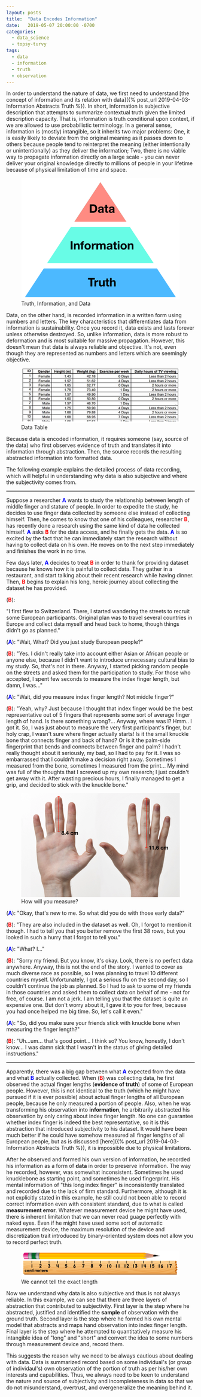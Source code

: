 ```yaml
---
layout: posts
title:  "Data Encodes Information"
date:   2019-05-07 20:00:00 -0700
categories:
  - data_science
  - topsy-turvy
tags:
  - data
  - information
  - truth
  - observation
---
```


In order to understand the nature of data, we first need to understand [the concept of information and its relation with data]({% post_url 2019-04-03-Information Abstracts Truth %}). In short, information is subjective description that attempts to summarize contextual truth given the limited description capacity. That is, information is truth conditional upon context, if we are allowed to use probabilistic terminology. In a general sense, information is (mostly) intangible, so it inherits two major problems: One, it is easily likely to deviate from the original meaning as it passes down to others because people tend to reinterpret the meaning (either intentionally or unintentionally) as they deliver the information; Two, there is no viable way to propagate information directly on a large scale - you can never deliver your original knowledge directly to millions of people in your lifetime because of physical limitation of time and space.

<figure>
  <img src="/assets/images/3layer_pyramid.png">
  <figcaption>Truth, Information, and Data</figcaption>
</figure>

Data, on the other hand, is recorded information in a written form using numbers and letters. The key characteristics that differentiates data from information is sustainability. Once you record it, data exists and lasts forever unless otherwise destroyed. So, unlike information, data is more robust to deformation and is most suitable for massive propagation. However, this doesn't mean that data is always reliable and objective. It's not, even though they are represented as numbers and letters which are seemingly objective.

<figure>
  <img src="/assets/images/data_table2.png">
  <figcaption>Data Table</figcaption>
</figure>

Because data is encoded information, it requires someone (say, source of the data) who first observes evidence of truth and translates it into information through abstraction. Then, the source records the resulting abstracted information into formatted data.
<!---That means, data goes through additional step of abstraction.--->
The following example explains the detailed process of data recording, which will helpful in understanding why data is also subjective and where the subjectivity comes from.

<hr style="height:3px;border:none;color:#808080;background-color:#808080;" />

Suppose a researcher <font color="blue"><b>A</b></font> wants to study the relationship between length of middle finger and stature of people. In order to expedite the study, he decides to use finger data collected by someone else instead of collecting himself. Then, he comes to know that one of his colleagues, researcher <font color="red"><b>B</b></font>, has recently done a research using the same kind of data he collected himself. <font color="blue"><b>A</b></font> asks <font color="red"><b>B</b></font> for the data access, and he finally gets the data. <font color="blue"><b>A</b></font> is so excited by the fact that he can immediately start the research without having to collect data on his own. He moves on to the next step immediately and finishes the work in no time.

Few days later, <font color="blue"><b>A</b></font> decides to treat <font color="red"><b>B</b></font> in order to thank for providing dataset because he knows how it is painful to collect data. They gather in a restaurant, and start talking about their recent research while having dinner. Then, <font color="red"><b>B</b></font> begins to explain his long, heroic journey about collecting the dataset he has provided.

(<font color="red"><b>B</b></font>): 
<!---I first started to collect data myself. I first decided to fly--->
"I first flew to Switzerland. There, I started wandering the streets to recruit some European participants. Original plan was to travel several countries in Europe and collect data myself and head back to home, though things didn't go as planned."
  
(<font color="blue"><b>A</b></font>): "Wait, What? Did you just study European people?"

(<font color="red"><b>B</b></font>): "Yes. I didn't really take into account either Asian or African people or anyone else, because I didn't want to introduce unnecessary cultural bias to my study. So, that's not in there. Anyway, I started picking random people on the streets and asked them for the participation to study. For those who accepted, I spent few seconds to measure the index finger length, but damn, I was..."

(<font color="blue"><b>A</b></font>): "Wait, did you measure index finger length? Not middle finger?"

(<font color="red"><b>B</b></font>): "Yeah, why? Just because I thought that index finger would be the best representative out of 5 fingers that represents some sort of average finger length of hand. Is there something wrong?... Anyway, where was I? Hmm.. I got it. So, I was just about to measure the very first participant's finger, but holy crap, I wasn't sure where finger actually starts! Is it the small knuckle bone that connects finger and back of hand? Or is it the palm-side fingerprint that bends and connects between finger and palm? I hadn't really thought about it seriously, my bad, so I had to pay for it. I was so embarrassed that I couldn’t make a decision right away. Sometimes I measured from the bone, sometimes I measured from the print... My mind was full of the thoughts that I screwed up my own research; I just couldn't get away with it. After wasting precious hours, I finally managed to get a grip, and decided to stick with the knuckle bone."

<figure>
  <img src="/assets/images/hand.png">
  <figcaption>How will you measure?</figcaption>
</figure>

(<font color="blue"><b>A</b></font>): "Okay, that's new to me. So what did you do with those early data?"

(<font color="red"><b>B</b></font>): "They are also included in the dataset as well. Oh, I forgot to mention it though. I had to tell you that you better remove the first 38 rows, but you looked in such a hurry that I forgot to tell you."

(<font color="blue"><b>A</b></font>): "What? I..."

(<font color="red"><b>B</b></font>): "Sorry my friend. But you know, it's okay. Look, there is no perfect data anywhere. Anyway, this is not the end of the story. I wanted to cover as much diverse race as possible, so I was planning to travel 10 different countries myself. Unfortunately, I got a serious flu on the second day, so I couldn't continue the job as planned. So I had to ask to some of my friends in those countries and asked them to collect data on behalf of me - not for free, of course. I am not a jerk. I am telling you that the dataset is quite an expensive one. But don't worry about it, I gave it to you for free, because you had once helped me big time. So, let's call it even."

(<font color="blue"><b>A</b></font>): "So, did you make sure your friends stick with knuckle bone when measuring the finger length?"

(<font color="red"><b>B</b></font>): "Uh...um... that's good point... I think so? You know, honestly, I don't know... I was damn sick that I wasn't in the status of giving detailed instructions."

<hr style="height:3px;border:none;color:#808080;background-color:#808080;" />

Apparently, there was a big gap between what <font color="blue"><b>A</b></font> expected from the data and what <font color="blue"><b>B</b></font> actually collected. When (<font color="red"><b>B</b></font>) was collecting data, he first observed the actual finger lengths (<b>evidence of truth</b>) of some of European people. However, this is not identical to the truth (which he might have pursued if it is ever possible) about actual finger lengths of all European people, because he only measured a portion of people. Also, when he was transforming his observation into <b>information</b>, he arbitrarily abstracted his observation by only caring about index finger length. No one can guarantee whether index finger is indeed the best representative, so it is this abstraction that introduced subjectivity to his dataset. It would have been much better if he could have somehow measured all finger lengths of all European people, but as is discussed [here]({% post_url 2019-04-03-Information Abstracts Truth %}), it is impossible due to physical limitations.

After he observed and formed his own version of information, he recorded his information as a form of <b>data</b> in order to preserve information. The way he recorded, however, was somewhat inconsistent. Sometimes he used knucklebone as starting point, and sometimes he used fingerprint. His mental information of "this long index finger" is inconsistently translated and recorded due to the lack of firm standard. Furthermore, although it is not explicitly stated in this example, he still could not been able to record correct information even with consistent standard, due to what is called <b>measurement error</b>. Whatever measurement device he might have used, there is inherent limitation that we can never read guage perfectly with naked eyes. Even if he might have used some sort of automatic measurement device, the maximum resolution of the device and discretization trait introduced by binary-oriented system does not allow you to record perfect truth.

<figure>
  <img src="/assets/images/ruler.png">
  <figcaption>We cannot tell the exact length</figcaption>
</figure>

Now we understand why data is also subjective and thus is not always reliable. In this example, we can see that there are three layers of abstraction that contributed to subjectivity. First layer is the step where he abstracted, justified and identified the <b>sample</b> of observation with the ground truth. 
Second layer is the step where he formed his own mental model that abstracts and maps hand observation into index finger length. Final layer is the step where he attempted to quantitatively measure his intangible idea of "long" and "short" and convert the idea to some numbers through measurement device and, record them.

This suggests the reason why we need to be always cautious about dealing with data. Data is summarized record based on some individual's (or group of individaul's) own observation of the portion of truth as per his/her own interests and capabilities. Thus, we always need to be keen to understand the nature and source of subjectivity and incompleteness in data so that we do not misunderstand, overtrust, and overgeneralize the meaning behind it.